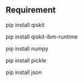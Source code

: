 ## Requirement
pip install qiskit

pip install qiskit-ibm-runtime

pip install numpy

pip install pickle

pip install json



